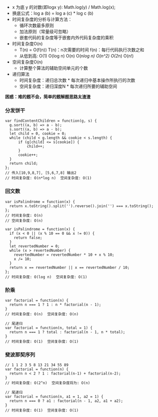 - x 为底 y 的对数(即logx y): Math.log(y) / Math.log(x);
- 换底公式：log a (b) = log a (c) * log c (b)
- 时间复杂度的分析与计算方法：
  + 循环次数最多原则 
  + 加法原则（常量级可忽略） 
  + 嵌套代码的复杂度等于嵌套内外代码复杂度的乘积
- 时间复杂度O(n)
  + T(n) = O(f(n))  T(n)：n次需要的时间  f(n)：每行代码执行次数之和   
  + 从低到高: O(1)   O(log n)   O(n)   O(n*log n)   O(n^2)   O(2*n)   O(n!)
- 空间复杂度O(n)
  + 计算整个算法的辅助空间单元的个数
- 递归算法
  + 时间复杂度：递归总次数 * 每次递归中基本操作所执行的次数
  + 空间复杂度：递归深度N * 每次递归所要的辅助空间

**困惑：难的题不会，简单的题解题思路太渣渣**

### 分发饼干
```
var findContentChildren = function(g, s) {
  g.sort((a, b) => a - b);
  s.sort((a, b) => a - b);
  let child = 0, cookie = 0;
  while (child < g.length && cookie < s.length) {
      if (g[child] <= s[cookie]) {
          child++;
      }
      cookie++;
  }
  return child;
};
// 传入[10,9,8,7], [5,6,7,8] 输出2
// 时间复杂度: O(n*log n)  空间复杂度: O(1)
```

### 回文数
```
var isPalindrome = function(x) {
  return x.toString().split('').reverse().join('') === x.toString();
};
// 时间复杂度: O(n)
// 空间复杂度: O(n)

var isPalindrome = function(x) {
  if (x < 0 || (x % 10 == 0 && x != 0)) {
    return false;
  }
  let revertedNumber = 0;
  while (x > revertedNumber) {
    revertedNumber = revertedNumber * 10 + x % 10;
    x /= 10;
  }
  return x == revertedNumber || x == revertedNumber / 10;
};
// 时间复杂度: O(log n)  空间复杂度: O(1)
```

### 阶乘
```
var factorial = function(n) {
  return n === 1 ? 1 : n * factorial(n - 1);
}
// 时间复杂度: O(n)  空间复杂度: O(n)

// 尾递归
var factorial = function(n, total = 1) {
  return n === 1 ? total : factorial(n - 1, n * total);
}
// 时间复杂度: O(1)  空间复杂度: O(1)
```

### 斐波那契序列
```
// 1 1 2 3 5 8 13 21 34 55 89
var factorial = function(n) {
  return n < 2 ? 1 : factorial(n-1) + factorial(n-2);
}
// 时间复杂度: O(2^n)  空间复杂度将为: O(n)

// 尾递归
var factorial = function(n, a1 = 1, a2 = 1) {
  return n === 0 ? a1 : factorial(n - 1, a2, a1 + a2);
}
// 时间复杂度: O(1)  空间复杂度: O(1)
```
